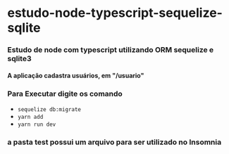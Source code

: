 # estudo-node-typescript-sequelize-sqlite

### Estudo de node com typescript utilizando ORM sequelize e sqlite3

#### A aplicação cadastra usuários, em **"/usuario"** 

### Para Executar digite os comando


- `sequelize db:migrate `
- `yarn add`
- `yarn run dev `

### a pasta test possui um arquivo para ser utilizado no **Insomnia**
